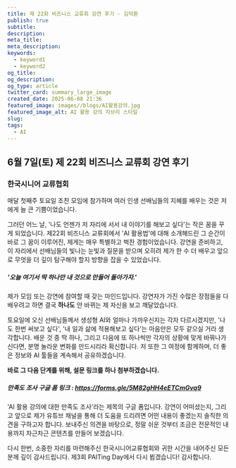 ```yaml
---
title: 제 22회 비즈니스 교류회 강연 후기 - 김덕환
publish: true
subtitle: 
description: 
meta_title: 
meta_description: 
keywords:
  - keyword1
  - keyword2
og_title: 
og_description: 
og_type: article
twitter_card: summary_large_image
created_date: 2025-06-08 21:36
featured_image: images//blogs/AI활용강의.jpg
featured_image_alt: AI 활용 강의 지브리 스타일
slug: 
tags:
  - AI
---
```


## 6월 7일(토) 제 22회 비즈니스 교류회 강연 후기
### 한국시니어 교류협회
매달 첫째주 토요일 조찬 모임에 참가하며 여러 인생 선배님들의 지혜를 배우는 것은 저에게 늘 큰 기쁨이었습니다.

그러던 어느 날, '나도 언젠가 저 자리에 서서 내 이야기를 해보고 싶다'는 작은 꿈을 꾸게 되었습니다. 제22회 비즈니스 교류회에서 'AI 활용법'에 대해 소개해드린 그 순간이 바로 그 꿈이 이루어진, 제게는 매우 특별하고 벅찬 경험이었습니다. 강연을 준비하고, 이 자리에서 선배님들의 빛나는 눈빛과 질문을 받으며 오히려 제가 한 수 더 배우고 앞으로 무엇을 더 깊이 탐구해야 할지 방향을 잡을 수 있었습니다.

#####  **'오늘 여기서 딱 하나만 내 것으로 만들어 돌아가자.'**

제가 모임 또는 강연에 참여할 때 갖는 마인드입니다. 강연자가 가진 수많은 장점들을 다 배우려고 하면 결국 **하나도** 안 바뀌는 제 자신을 보고 깨달았습니다.

토요일에 오신 선배님들께서 생성형 AI와 얼마나 가까우신지는 각자 다르시겠지만, '나도 한번 써보고 싶다', '내 일과 삶에 적용해보고 싶다'는 마음만은 모두 같으실 거라 생각합니다. 배운 것 중 딱 하나, 그리고 다음에 또 하나씩만 각자의 상황에 맞게 바꿔나가신다면, 분명 놀라운 변화를 만드시리라 확신합니다. 저 또한 그 여정에 함께하며, 더 좋은 정보와 AI 툴들을 계속해서 공유하겠습니다.

**바로 그 다음 단계를 위해, 설문 링크를 하나 첨부하겠습니다.**
##### 만족도 조사 구글 폼 링크 : https://forms.gle/5M82gHH4eETCmGvq9

'AI 활용 강의에 대한 만족도 조사'라는 제목의 구글 폼입니다. 강연이 어떠셨는지, 그리고 앞으로 제가 유튜브 채널을 통해 더 도움을 드리려면 어떤 내용이 좋겠는지 솔직한 의견을 구하고자 합니다. 보내주신 의견을 바탕으로, 정말 쉬운 것부터 조금은 전문적인 내용까지 차근차근 콘텐츠를 만들어 보겠습니다.

다시 한번, 소중한 자리를 마련해주신 한국시니어교류협회와 귀한 시간을 내어주신 모든 분께 깊이 감사드립니다. 제3회 PAITing Day에서 다시 뵙겠습니다! 감사합니다.
